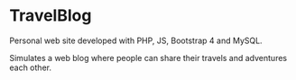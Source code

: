 # TravelBlog
Personal web site developed with PHP, JS, Bootstrap 4 and MySQL.

Simulates a web blog where people can share their travels and adventures each other.
